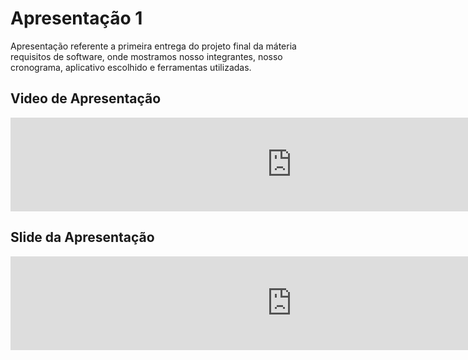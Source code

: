 # Apresentação 1

Apresentação referente a primeira entrega do projeto final da máteria requisitos de software, onde mostramos nosso integrantes, nosso cronograma, aplicativo escolhido e ferramentas utilizadas.

## Video de Apresentação

<iframe width="900" src="https://www.youtube.com/embed/_YzDCZAoF3E" title="YouTube video player" frameborder="0" allow="accelerometer; autoplay; clipboard-write; encrypted-media; gyroscope; picture-in-picture" allowfullscreen></iframe>

## Slide da Apresentação

<iframe width="900" src="https://www.canva.com/design/DAE3PRD1BH0/d-_Mw1_lWYIdgQzhydIoFw/view" title="Canva Slide" frameborder="0" allowfullscreen></iframe>